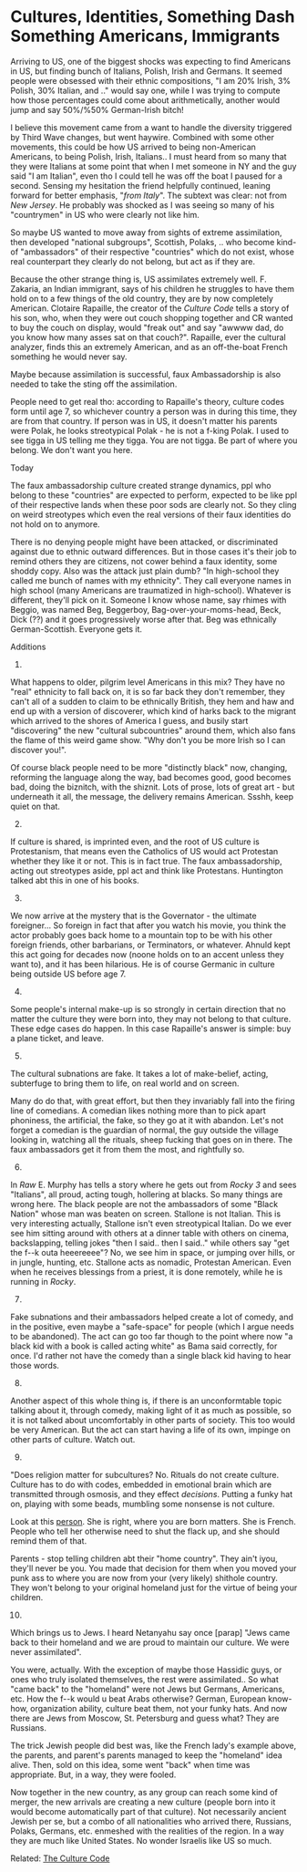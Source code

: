 # Cultures, Identities, Something Dash Something Americans, Immigrants

Arriving to US, one of the biggest shocks was expecting to find
Americans in US, but finding bunch of Italians, Polish, Irish and
Germans. It seemed people were obsessed with their ethnic
compositions, "I am 20% Irish, 3% Polish, 30% Italian, and .." would
say one, while I was trying to compute how those percentages could
come about arithmetically, another would jump and say 50%/%50%
German-Irish bitch! 

I believe this movement came from a want to handle the diversity
triggered by Third Wave changes, but went haywire. Combined with some
other movements, this could be how US arrived to being non-American
Americans, to being Polish, Irish, Italians.. I must heard from so
many that they were Italians at some point that when I met someone in
NY and the guy said "I am Italian", even tho I could tell he was off
the boat I paused for a second. Sensing my hesitation the friend
helpfully continued, leaning forward for better emphasis, "*from
Italy*". The subtext was clear: not from *New Jersey*. He probably was
shocked as I was seeing so many of his "countrymen" in US who were
clearly not like him.

So maybe US wanted to move away from sights of extreme assimilation,
then developed "national subgroups", Scottish, Polaks, ..  who become
kind-of "ambassadors" of their respective "countries" which do not
exist, whose real counterpart they clearly do not belong, but act as
if they are.

Because the other strange thing is, US assimilates extremely
well. F. Zakaria, an Indian immigrant, says of his children he
struggles to have them hold on to a few things of the old country,
they are by now completely American. Clotaire Rapaille, the creator of
the *Culture Code* tells a story of his son, who, when they were out
couch shopping together and CR wanted to buy the couch on display,
would "freak out" and say "awwww dad, do you know how many asses sat
on that couch?". Rapaille, ever the cultural analyzer, finds this an
extremely American, and as an off-the-boat French something he would
never say.

Maybe because assimilation is successful, faux Ambassadorship is also
needed to take the sting off the assimilation.

People need to get real tho: according to Rapaille's theory, culture
codes form until age 7, so whichever country a person was in during
this time, they are from that country. If person was in US, it doesn't
matter his parents were Polak, he looks streotypical Polak - he is not
a f-king Polak. I used to see tigga in US telling me they tigga. You
are not tigga. Be part of where you belong. We don't want you here.

Today

The faux ambassadorship culture created strange dynamics, ppl who
belong to these "countries" are expected to perform, expected to be
like ppl of their respective lands when these poor sods are clearly
not. So they cling on weird streotypes which even the real versions of
their faux identities do not hold on to anymore.

There is no denying people might have been attacked, or discriminated
against due to ethnic outward differences. But in those cases it's
their job to remind others they are citizens, not cower behind a faux
identity, some shoddy copy. Also was the attack just plain dumb?  "In
high-school they called me bunch of names with my ethnicity". They
call everyone names in high school (many Americans are traumatized in
high-school). Whatever is different, they'll pick on it. Someone I
know whose name, say rhimes with Beggio, was named Beg, Beggerboy,
Bag-over-your-moms-head, Beck, Dick (??) and it goes progressively
worse after that. Beg was ethnically German-Scottish. Everyone gets
it.

Additions

1)

What happens to older, pilgrim level Americans in this mix?  They have
no "real" ethnicity to fall back on, it is so far back they don't
remember, they can't all of a sudden to claim to be ethnically
British, they hem and haw and end up with a version of discoverer,
which kind of harks back to the migrant which arrived to the shores of
America I guess, and busily start "discovering" the new "cultural
subcountries" around them, which also fans the flame of this weird game
show. "Why don't you be more Irish so I can discover you!".

Of course black people need to be more "distinctly black" now,
changing, reforming the language along the way, bad becomes good, good
becomes bad, doing the biznitch, with the shiznit. Lots of prose, lots
of great art - but underneath it all, the message, the delivery
remains American. Ssshh, keep quiet on that.

2)

If culture is shared, is imprinted even, and the root of US culture is
Protestanism, that means even the Catholics of US would act Protestan
whether they like it or not. This is in fact true. The faux
ambassadorship, acting out streotypes aside, ppl act and think like
Protestans. Huntington talked abt this in one of his books.

3)

We now arrive at the mystery that is the Governator - the ultimate
foreigner... So foreign in fact that after you watch his movie, you
think the actor probably goes back home to a mountain top to be with
his other foreign friends, other barbarians, or Terminators, or
whatever. Ahnuld kept this act going for decades now (noone holds on
to an accent unless they want to), and it has been hilarious. He is of
course Germanic in culture being outside US before age 7.

4)

Some people's internal make-up is so strongly in certain direction
that no matter the culture they were born into, they may not belong to
that culture. These edge cases do happen.  In this case Rapaille's
answer is simple: buy a plane ticket, and leave.

5)

The cultural subnations are fake. It takes a lot of make-belief,
acting, subterfuge to bring them to life, on real world and on
screen.

Many do do that, with great effort, but then they invariably fall into
the firing line of comedians. A comedian likes nothing more than to
pick apart phoniness, the artificial, the fake, so they go at it with
abandon. Let's not forget a comedian is the guardian of normal, the
guy outside the village looking in, watching all the rituals, sheep
fucking that goes on in there. The faux ambassadors get it from them
the most, and rightfully so.

6)

In *Raw* E. Murphy has tells a story where he gets out from *Rocky 3*
and sees "Italians", all proud, acting tough, hollering at blacks. So
many things are wrong here. The black people are not the ambassadors
of some "Black Nation" whose man was beaten on screen. Stallone is not
Italian. This is very interesting actually, Stallone isn't even
streotypical Italian. Do we ever see him sitting around with others at
a dinner table with others on cinema, backslapping, telling jokes
"then I said.. then I said.."  while others say "get the f--k outa
heeereeee"? No, we see him in space, or jumping over hills, or in
jungle, hunting, etc. Stallone acts as nomadic, Protestan
American. Even when he receives blessings from a priest, it is done
remotely, while he is running in *Rocky*.

7)

Fake subnations and their ambassadors helped create a lot of comedy,
and in the positive, even maybe a "safe-space" for people (which I
argue needs to be abandoned). The act can go too far though to the
point where now "a black kid with a book is called acting white" as
Bama said correctly, for once. I'd rather not have the comedy than a
single black kid having to hear those words.

8)

Another aspect of this whole thing is, if there is an unconformtable
topic talking about it, through comedy, making light of it as much as
possible, so it is not talked about uncomfortably in other parts of
society. This too would be very American. But the act can start having
a life of its own, impinge on other parts of culture. Watch out.

9)

"Does religion matter for subcultures? No. Rituals do not create
culture. Culture has to do with codes, embedded in emotional brain
which are transmitted through osmosis, and they effect
*decisions*. Putting a funky hat on, playing with some beads, mumbling
some nonsense is not culture.

Look at this [person](https://youtu.be/ttBWXH-ihL0). She is right,
where you are born matters. She is French. People who tell her
otherwise need to shut the flack up, and she should remind them of
that.

Parents - stop telling children abt their "home country". They ain't
iyou, they'll never be you. You made that decision for them when you
moved your punk ass to where you are now from your (very likely)
shithole country. They won't belong to your original homeland just for
the virtue of being your children.

10)

Which brings us to Jews. I heard Netanyahu say once [parap] "Jews came
back to their homeland and we are proud to maintain our culture. We
were never assimilated".

You were, actually. With the exception of maybe those Hassidic guys,
or ones who truly isolated themselves, the rest were assimilated.. So
what "came back" to the "homeland" were not Jews but Germans,
Americans, etc. How the f--k would u beat Arabs otherwise? German,
European know-how, organization ability, culture beat them, not your
funky hats. And now there are Jews from Moscow, St. Petersburg and
guess what? They are Russians.

The trick Jewish people did best was, like the French lady's example
above, the parents, and parent's parents managed to keep the
"homeland" idea alive. Then, sold on this idea, some went "back" when
time was appropriate. But, in a way, they were fooled.

Now together in the new country, as any group can reach some kind of
merger, the new arrivals are creating a new culture (people born into
it would become automatically part of that culture). Not necessarily
ancient Jewish per se, but a combo of all nationalities who arrived
there, Russians, Polaks, Germans, etc. enmeshed with the realities of
the region. In a way they are much like United States. No wonder
Israelis like US so much.

Related: [The Culture Code](https://muratk3n.github.io/thirdwave/en/2014/06/the-culture-code.html)
